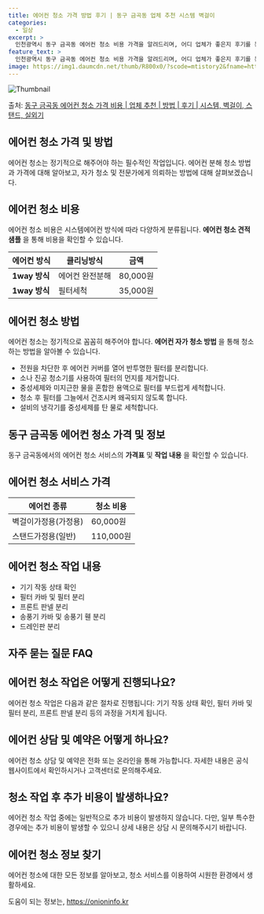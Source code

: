 ```yaml
---
title: 에어컨 청소 가격 방법 후기 | 동구 금곡동 업체 추천 시스템 벽걸이
categories:
  - 일상
excerpt: >
  인천광역시 동구 금곡동 에어컨 청소 비용 가격을 알려드리며, 어디 업체가 좋은지 후기를 통해 알아보겠습니다. 현재 글에서는 시스템, 벽걸이, 스탠드, 실외기 각각에 대해 청소 비용이 나와 있으니 참고하시면 되겠습니다. 에어컨 분해 청소 방법 보기 👈 클릭셀프 에어컨 청소 방법 보기👈 클릭동구 금곡동 에어컨 청소 비용시스템에어컨 방식클리닝방식금액1way 방식에어컨 완전분해80,000원1way 방식에어컨 필터세척35,000원2way 방식에어컨 완전분해90,000원2way 방식에어컨 필터세척35,000원4way 방식에어컨 완전분해120,000원4way 방식에어컨 필터세척35,000원원형방식에어컨 완전분해140,000원원형방식에어컨 필터세척35,000원에어컨 청소 견적 샘플 보기 👈 클릭에어컨 냄새의 원인에어컨..
feature_text: >
  인천광역시 동구 금곡동 에어컨 청소 비용 가격을 알려드리며, 어디 업체가 좋은지 후기를 통해 알아보겠습니다. 현재 글에서는 시스템, 벽걸이, 스탠드, 실외기 각각에 대해 청소 비용이 나와 있으니 참고하시면 되겠습니다. 에어컨 분해 청소 방법 보기 👈 클릭셀프 에어컨 청소 방법 보기👈 클릭동구 금곡동 에어컨 청소 비용시스템에어컨 방식클리닝방식금액1way 방식에어컨 완전분해80,000원1way 방식에어컨 필터세척35,000원2way 방식에어컨 완전분해90,000원2way 방식에어컨 필터세척35,000원4way 방식에어컨 완전분해120,000원4way 방식에어컨 필터세척35,000원원형방식에어컨 완전분해140,000원원형방식에어컨 필터세척35,000원에어컨 청소 견적 샘플 보기 👈 클릭에어컨 냄새의 원인에어컨..
image: https://img1.daumcdn.net/thumb/R800x0/?scode=mtistory2&fname=https%3A%2F%2Fblog.kakaocdn.net%2Fdn%2FCU5bo%2FbtsHwvYANhY%2FgpF38AOJWj4wX49bfahN6K%2Fimg.webp
---
```


![Thumbnail](https://img1.daumcdn.net/thumb/R800x0/?scode=mtistory2&fname=https%3A%2F%2Fblog.kakaocdn.net%2Fdn%2FCU5bo%2FbtsHwvYANhY%2FgpF38AOJWj4wX49bfahN6K%2Fimg.webp)

<p>출처: <a href="https://onioninfo.kr/entry/%EB%8F%99%EA%B5%AC-%EA%B8%88%EA%B3%A1%EB%8F%99-%EC%97%90%EC%96%B4%EC%BB%A8-%EC%B2%AD%EC%86%8C-%EA%B0%80%EA%B2%A9-%EB%B9%84%EC%9A%A9-%EC%97%85%EC%B2%B4-%EC%B6%94%EC%B2%9C-%EB%B0%A9%EB%B2%95-%ED%9B%84%EA%B8%B0-%EC%8B%9C%EC%8A%A4%ED%85%9C-%EB%B2%BD%EA%B1%B8%EC%9D%B4-%EC%8A%A4%ED%83%A0%EB%93%9C-%EC%8B%A4%EC%99%B8%EA%B8%B0" rel="dofollow">동구 금곡동 에어컨 청소 가격 비용 | 업체 추천 | 방법 | 후기 | 시스템, 벽걸이, 스탠드, 실외기</a> </p>

## 에어컨 청소 가격 및 방법

에어컨 청소는 정기적으로 해주어야 하는 필수적인 작업입니다. 에어컨 분해 청소 방법과 가격에 대해 알아보고, 자가 청소 및 전문가에게
의뢰하는 방법에 대해 살펴보겠습니다.

## 에어컨 청소 비용

에어컨 청소 비용은 시스템에어컨 방식에 따라 다양하게 분류됩니다. **에어컨 청소 견적 샘플** 을 통해 비용을 확인할 수 있습니다.

**에어컨 방식** | **클리닝방식** | **금액**  
---|---|---  
**1way 방식** | 에어컨 완전분해 | 80,000원  
**1way 방식** | 필터세척 | 35,000원  
  
## 에어컨 청소 방법

에어컨 청소는 정기적으로 꼼꼼히 해주어야 합니다. **에어컨 자가 청소 방법** 을 통해 청소하는 방법을 알아볼 수 있습니다.

  * 전원을 차단한 후 에어컨 커버를 열어 반투명한 필터를 분리합니다.
  * 소나 진공 청소기를 사용하여 필터의 먼지를 제거합니다.
  * 중성세제와 미지근한 물을 혼합한 용액으로 필터를 부드럽게 세척합니다.
  * 청소 후 필터를 그늘에서 건조시켜 왜곡되지 않도록 합니다.
  * 설비의 냉각기를 중성세제를 탄 물로 세척합니다.

## 동구 금곡동 에어컨 청소 가격 및 정보

동구 금곡동에서의 에어컨 청소 서비스의 **가격표** 및 **작업 내용** 을 확인할 수 있습니다.

## 에어컨 청소 서비스 가격

**에어컨 종류** | **청소 비용**  
---|---  
벽걸이가정용(가정용) | 60,000원  
스탠드가정용(일반) | 110,000원  
  
## 에어컨 청소 작업 내용

  * 기기 작동 상태 확인
  * 필터 카바 및 필터 분리
  * 프론트 판넬 분리
  * 송풍기 카바 및 송풍기 휀 분리
  * 드레인판 분리

## 자주 묻는 질문 FAQ

## 에어컨 청소 작업은 어떻게 진행되나요?

에어컨 청소 작업은 다음과 같은 절차로 진행됩니다: 기기 작동 상태 확인, 필터 카바 및 필터 분리, 프론트 판넬 분리 등의 과정을 거치게
됩니다.

## 에어컨 상담 및 예약은 어떻게 하나요?

에어컨 청소 상담 및 예약은 전화 또는 온라인을 통해 가능합니다. 자세한 내용은 공식 웹사이트에서 확인하시거나 고객센터로 문의해주세요.

## 청소 작업 후 추가 비용이 발생하나요?

에어컨 청소 작업 중에는 일반적으로 추가 비용이 발생하지 않습니다. 다만, 일부 특수한 경우에는 추가 비용이 발생할 수 있으니 상세 내용은
상담 시 문의해주시기 바랍니다.

## 에어컨 청소 정보 찾기

에어컨 청소에 대한 모든 정보를 알아보고, 청소 서비스를 이용하여 시원한 환경에서 생활하세요.

 

도움이 되는 정보는, <a href="https://onioninfo.kr" rel="dofollow">https://onioninfo.kr</a>



